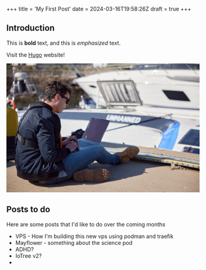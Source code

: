 +++
title = 'My First Post'
date = 2024-03-16T19:58:26Z
draft = true
+++


## Introduction

This is **bold** text, and this is *emphasized* text.

Visit the [Hugo](https://gohugo.io) website!

![test](James-at-work.jpeg)



## Posts to do

Here are some posts that I'd like to do over the coming months

- VPS - How I'm building this new vps using podman and traefik
- Mayflower - something about the science pod
- ADHD?
- IoTree v2?
- 
